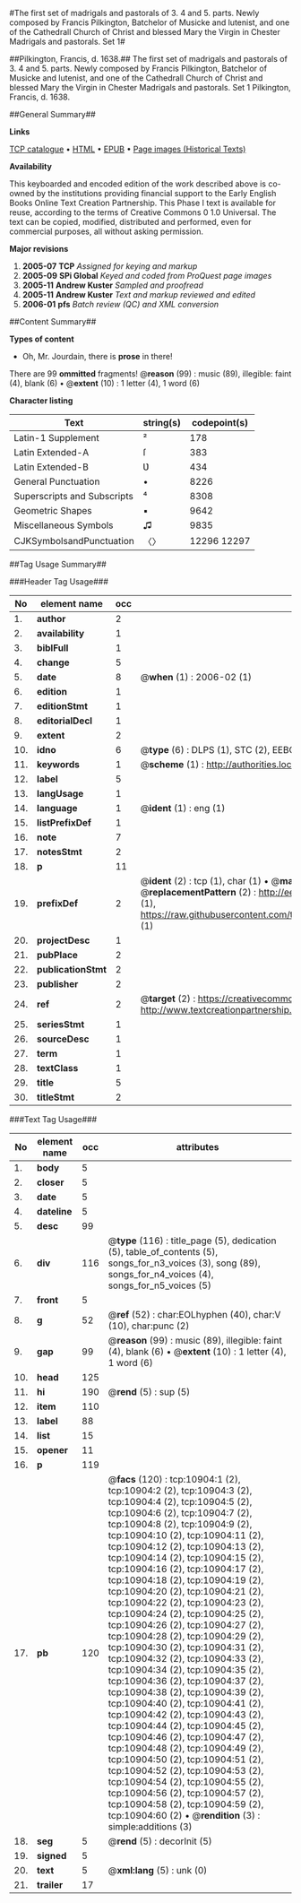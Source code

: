 #The first set of madrigals and pastorals of 3. 4 and 5. parts. Newly composed by Francis Pilkington, Batchelor of Musicke and lutenist, and one of the Cathedrall Church of Christ and blessed Mary the Virgin in Chester Madrigals and pastorals. Set 1#

##Pilkington, Francis, d. 1638.##
The first set of madrigals and pastorals of 3. 4 and 5. parts. Newly composed by Francis Pilkington, Batchelor of Musicke and lutenist, and one of the Cathedrall Church of Christ and blessed Mary the Virgin in Chester
Madrigals and pastorals. Set 1
Pilkington, Francis, d. 1638.

##General Summary##

**Links**

[TCP catalogue](http://www.ota.ox.ac.uk/tcp/)  • 
[HTML](http://tei.it.ox.ac.uk/tcp/Texts-HTML/free/A09/A09654.html)  • 
[EPUB](http://tei.it.ox.ac.uk/tcp/Texts-EPUB/free/A09/A09654.epub) • 
[Page images (Historical Texts)](https://data.historicaltexts.jisc.ac.uk/view?pubId=eebo-99845971e&pageId=eebo-99845971e-10904-1)

**Availability**

This keyboarded and encoded edition of the
	       work described above is co-owned by the institutions
	       providing financial support to the Early English Books
	       Online Text Creation Partnership. This Phase I text is
	       available for reuse, according to the terms of Creative
	       Commons 0 1.0 Universal. The text can be copied,
	       modified, distributed and performed, even for
	       commercial purposes, all without asking permission.

**Major revisions**

1. __2005-07__ __TCP__ *Assigned for keying and markup*
1. __2005-09__ __SPi Global__ *Keyed and coded from ProQuest page images*
1. __2005-11__ __Andrew Kuster__ *Sampled and proofread*
1. __2005-11__ __Andrew Kuster__ *Text and markup reviewed and edited*
1. __2006-01__ __pfs__ *Batch review (QC) and XML conversion*

##Content Summary##

**Types of content**

  * Oh, Mr. Jourdain, there is **prose** in there!

There are 99 **ommitted** fragments! 
 @__reason__ (99) : music (89), illegible: faint (4), blank (6)  •  @__extent__ (10) : 1 letter (4), 1 word (6)

**Character listing**


|Text|string(s)|codepoint(s)|
|---|---|---|
|Latin-1 Supplement|²|178|
|Latin Extended-A|ſ|383|
|Latin Extended-B|Ʋ|434|
|General Punctuation|•|8226|
|Superscripts             and Subscripts|⁴|8308|
|Geometric Shapes|▪|9642|
|Miscellaneous Symbols|♫|9835|
|CJKSymbolsandPunctuation|〈〉|12296 12297|

##Tag Usage Summary##

###Header Tag Usage###

|No|element name|occ|attributes|
|---|---|---|---|
|1.|__author__|2||
|2.|__availability__|1||
|3.|__biblFull__|1||
|4.|__change__|5||
|5.|__date__|8| @__when__ (1) : 2006-02 (1)|
|6.|__edition__|1||
|7.|__editionStmt__|1||
|8.|__editorialDecl__|1||
|9.|__extent__|2||
|10.|__idno__|6| @__type__ (6) : DLPS (1), STC (2), EEBO-CITATION (1), PROQUEST (1), VID (1)|
|11.|__keywords__|1| @__scheme__ (1) : http://authorities.loc.gov/ (1)|
|12.|__label__|5||
|13.|__langUsage__|1||
|14.|__language__|1| @__ident__ (1) : eng (1)|
|15.|__listPrefixDef__|1||
|16.|__note__|7||
|17.|__notesStmt__|2||
|18.|__p__|11||
|19.|__prefixDef__|2| @__ident__ (2) : tcp (1), char (1)  •  @__matchPattern__ (2) : ([0-9\-]+):([0-9IVX]+) (1), (.+) (1)  •  @__replacementPattern__ (2) : http://eebo.chadwyck.com/downloadtiff?vid=$1&page=$2 (1), https://raw.githubusercontent.com/textcreationpartnership/Texts/master/tcpchars.xml#$1 (1)|
|20.|__projectDesc__|1||
|21.|__pubPlace__|2||
|22.|__publicationStmt__|2||
|23.|__publisher__|2||
|24.|__ref__|2| @__target__ (2) : https://creativecommons.org/publicdomain/zero/1.0/ (1), http://www.textcreationpartnership.org/docs/. (1)|
|25.|__seriesStmt__|1||
|26.|__sourceDesc__|1||
|27.|__term__|1||
|28.|__textClass__|1||
|29.|__title__|5||
|30.|__titleStmt__|2||


###Text Tag Usage###

|No|element name|occ|attributes|
|---|---|---|---|
|1.|__body__|5||
|2.|__closer__|5||
|3.|__date__|5||
|4.|__dateline__|5||
|5.|__desc__|99||
|6.|__div__|116| @__type__ (116) : title_page (5), dedication (5), table_of_contents (5), songs_for_n3_voices (3), song (89), songs_for_n4_voices (4), songs_for_n5_voices (5)|
|7.|__front__|5||
|8.|__g__|52| @__ref__ (52) : char:EOLhyphen (40), char:V (10), char:punc (2)|
|9.|__gap__|99| @__reason__ (99) : music (89), illegible: faint (4), blank (6)  •  @__extent__ (10) : 1 letter (4), 1 word (6)|
|10.|__head__|125||
|11.|__hi__|190| @__rend__ (5) : sup (5)|
|12.|__item__|110||
|13.|__label__|88||
|14.|__list__|15||
|15.|__opener__|11||
|16.|__p__|119||
|17.|__pb__|120| @__facs__ (120) : tcp:10904:1 (2), tcp:10904:2 (2), tcp:10904:3 (2), tcp:10904:4 (2), tcp:10904:5 (2), tcp:10904:6 (2), tcp:10904:7 (2), tcp:10904:8 (2), tcp:10904:9 (2), tcp:10904:10 (2), tcp:10904:11 (2), tcp:10904:12 (2), tcp:10904:13 (2), tcp:10904:14 (2), tcp:10904:15 (2), tcp:10904:16 (2), tcp:10904:17 (2), tcp:10904:18 (2), tcp:10904:19 (2), tcp:10904:20 (2), tcp:10904:21 (2), tcp:10904:22 (2), tcp:10904:23 (2), tcp:10904:24 (2), tcp:10904:25 (2), tcp:10904:26 (2), tcp:10904:27 (2), tcp:10904:28 (2), tcp:10904:29 (2), tcp:10904:30 (2), tcp:10904:31 (2), tcp:10904:32 (2), tcp:10904:33 (2), tcp:10904:34 (2), tcp:10904:35 (2), tcp:10904:36 (2), tcp:10904:37 (2), tcp:10904:38 (2), tcp:10904:39 (2), tcp:10904:40 (2), tcp:10904:41 (2), tcp:10904:42 (2), tcp:10904:43 (2), tcp:10904:44 (2), tcp:10904:45 (2), tcp:10904:46 (2), tcp:10904:47 (2), tcp:10904:48 (2), tcp:10904:49 (2), tcp:10904:50 (2), tcp:10904:51 (2), tcp:10904:52 (2), tcp:10904:53 (2), tcp:10904:54 (2), tcp:10904:55 (2), tcp:10904:56 (2), tcp:10904:57 (2), tcp:10904:58 (2), tcp:10904:59 (2), tcp:10904:60 (2)  •  @__rendition__ (3) : simple:additions (3)|
|18.|__seg__|5| @__rend__ (5) : decorInit (5)|
|19.|__signed__|5||
|20.|__text__|5| @__xml:lang__ (5) : unk (0)|
|21.|__trailer__|17||
